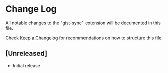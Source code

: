 # Change Log

All notable changes to the "gist-sync" extension will be documented in this file.

Check [Keep a Changelog](http://keepachangelog.com/) for recommendations on how to structure this file.

## [Unreleased]

- Initial release